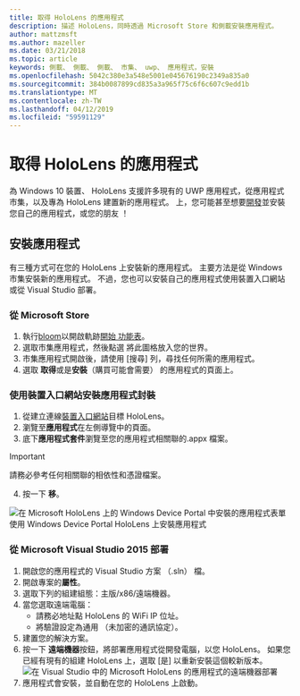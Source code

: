 ```yaml
---
title: 取得 HoloLens 的應用程式
description: 描述 HoloLens，同時透過 Microsoft Store 和側載安裝應用程式。
author: mattzmsft
ms.author: mazeller
ms.date: 03/21/2018
ms.topic: article
keywords: 側載、 側載、 側載、 市集、 uwp、 應用程式，安裝
ms.openlocfilehash: 5042c380e3a548e5001e045676190c2349a835a0
ms.sourcegitcommit: 384b0087899cd835a3a965f75c6f6c607c9edd1b
ms.translationtype: MT
ms.contentlocale: zh-TW
ms.lasthandoff: 04/12/2019
ms.locfileid: "59591129"
---
```

# <a name="get-apps-for-hololens"></a>取得 HoloLens 的應用程式

為 Windows 10 裝置、 HoloLens 支援許多現有的 UWP 應用程式，從應用程式市集，以及專為 HoloLens 建置新的應用程式。 上，您可能甚至想要[開發](development-overview.md)並安裝您自己的應用程式，或您的朋友 ！

## <a name="installing-apps"></a>安裝應用程式

有三種方式可在您的 HoloLens 上安裝新的應用程式。 主要方法是從 Windows 市集安裝新的應用程式。 不過，您也可以安裝自己的應用程式使用裝置入口網站或從 Visual Studio 部署。

### <a name="from-the-microsoft-store"></a>從 Microsoft Store
1. 執行[bloom](gestures.md#bloom)以開啟軌跡[開始 功能表](navigating-the-windows-mixed-reality-home.md#start-menu)。
2. 選取市集應用程式，然後點選 將此圖格放入您的世界。
3. 市集應用程式開啟後，請使用 [搜尋] 列，尋找任何所需的應用程式。
4. 選取 **取得**或是**安裝**（購買可能會需要） 的應用程式的頁面上。

### <a name="installing-an-application-package-with-the-device-portal"></a>使用裝置入口網站安裝應用程式封裝
1. 從建立連線[裝置入口網站](using-the-windows-device-portal.md)目標 HoloLens。
2. 瀏覽至**應用程式**在左側導覽中的頁面。
3. 底下**應用程式套件**瀏覽至您的應用程式相關聯的.appx 檔案。
  >[!IMPORTANT]
  >請務必參考任何相關聯的相依性和憑證檔案。

4. 按一下 **移**。

![在 Microsoft HoloLens 上的 Windows Device Portal 中安裝的應用程式表單](images/deviceportal-appmanager.jpg)<br>
使用 Windows Device Portal HoloLens 上安裝應用程式

### <a name="deploying-from-microsoft-visual-studio-2015"></a>從 Microsoft Visual Studio 2015 部署
1. 開啟您的應用程式的 Visual Studio 方案 （.sln） 檔。
2. 開啟專案的**屬性**。
3. 選取下列的組建組態：主版/x86/遠端機器。
4. 當您選取遠端電腦：
   * 請務必地址點 HoloLens 的 WiFi IP 位址。
   * 將驗證設定為通用 （未加密的通訊協定）。
5. 建置您的解決方案。
6. 按一下 **遠端機器**按鈕，將部署應用程式從開發電腦，以您 HoloLens。 如果您已經有現有的組建 HoloLens 上，選取 [是] 以重新安裝這個較新版本。<br>
  ![在 Visual Studio 中的 Microsoft HoloLens 的應用程式的遠端機器部署](images/vs2015-remotedeployment.jpg)<br>
7. 應用程式會安裝，並自動在您的 HoloLens 上啟動。
